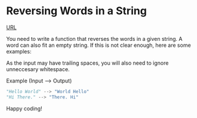 # Reversing Words in a String

[URL](https://www.codewars.com/kata/57a55c8b72292d057b000594)

You need to write a function that reverses the words in a given string. A word can also fit an empty string. If this is not clear enough, here are some examples:

As the input may have trailing spaces, you will also need to ignore unneccesary whitespace.

Example (Input --> Output)
```python
"Hello World" --> "World Hello"
"Hi There." --> "There. Hi"
```
Happy coding!